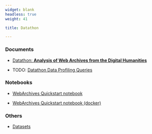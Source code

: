 ```yaml
---
widget: blank
headless: true
weight: 41

title: Datathon

---
```


<!-- 

{{% callout note %}}

* [Teams ETI](https://docs.google.com/spreadsheets/d/1D3LOovSyB3xBmBm_5zYsJvfj49dTn4Qd/edit?usp=sharing&ouid=111004351597243537219&rtpof=true&sd=true)
* [Teams IRC](https://docs.google.com/spreadsheets/d/1S4Z_2W6HkSZyYhLSYfkGoOFeDOlNE0_z/edit?usp=sharing&ouid=111004351597243537219&rtpof=true&sd=true)  

{{% /callout %}}


* [Queries to answer](https://docs.google.com/document/d/1YR9Kuu7l0zI2STOzGivhGC4WydheVdAL/edit?usp=sharing&ouid=111004351597243537219&rtpof=true&sd=true)

-->


### Documents

* [Datathon: **Analysis of Web Archives from the Digital Humanities**](https://docs.google.com/document/d/1Kfmc21JBfWYwWTiiqvKm1VSO9thBf5YL/edit?usp=sharing&ouid=111004351597243537219&rtpof=true&sd=true)

* TODO: [Datathon Data Profiling Queries](https://docs.google.com/document/d/1YR9Kuu7l0zI2STOzGivhGC4WydheVdAL/edit?usp=sharing&ouid=111004351597243537219&rtpof=true&sd=true)


### Notebooks

* [WebArchives Quickstart notebook](https://colab.research.google.com/drive/1ybMoXQrKhFlaf6OvNI2ad687GGzG0-M_?usp=sharing)

* [WebArchives Quickstart notebook (docker)](https://drive.google.com/file/d/112wT1yGIls2e_n68D5TfSyX0lzqzae8f/view?usp=sharing)

### Others

* [Datasets](https://drive.google.com/drive/folders/1mg1n3ojNwg8J61WWMdlO6M344EE6x1Yc?usp=sharing)
